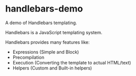 handlebars-demo
===============

A demo of Handlebars templating.

Handlebars is a JavaScript templating system.

Handlebars provides many features like:

* Expressions (Simple and Block)
* Precompilation
* Execution (Converting the template to actual HTML/text)
* Helpers (Custom and Built-in helpers)
